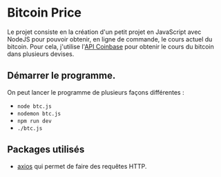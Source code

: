 # Bitcoin Price

Le projet consiste en la création d'un petit projet en JavaScript avec NodeJS pour pouvoir obtenir, en ligne de commande, le cours actuel du bitcoin. Pour cela, j'utilise l'[API Coinbase](https://www.coinbase.com/cloud/) pour obtenir le cours du bitcoin dans plusieurs devises.

## Démarrer le programme.

On peut lancer le programme de plusieurs façons différentes :

- `node btc.js`
- `nodemon btc.js`
- `npm run dev`
- `./btc.js`

## Packages utilisés

- [axios](https://www.npmjs.com/package/axios/) qui permet de faire des requêtes HTTP.
